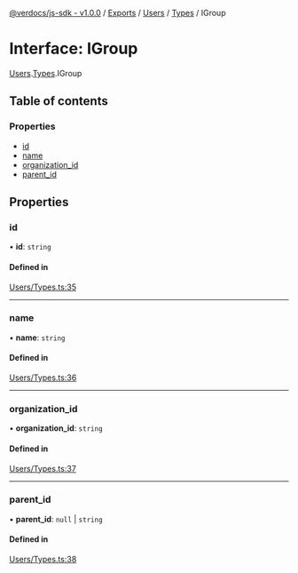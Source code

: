 [@verdocs/js-sdk - v1.0.0](../README.md) / [Exports](../modules.md) / [Users](../modules/Users.md) / [Types](../modules/Users.Types.md) / IGroup

# Interface: IGroup

[Users](../modules/Users.md).[Types](../modules/Users.Types.md).IGroup

## Table of contents

### Properties

- [id](Users.Types.IGroup.md#id)
- [name](Users.Types.IGroup.md#name)
- [organization_id](Users.Types.IGroup.md#organization_id)
- [parent_id](Users.Types.IGroup.md#parent_id)

## Properties

### id

• **id**: `string`

#### Defined in

[Users/Types.ts:35](https://github.com/Verdocs/js-sdk/blob/4c3fec6/src/Users/Types.ts#L35)

___

### name

• **name**: `string`

#### Defined in

[Users/Types.ts:36](https://github.com/Verdocs/js-sdk/blob/4c3fec6/src/Users/Types.ts#L36)

___

### organization\_id

• **organization\_id**: `string`

#### Defined in

[Users/Types.ts:37](https://github.com/Verdocs/js-sdk/blob/4c3fec6/src/Users/Types.ts#L37)

___

### parent\_id

• **parent\_id**: ``null`` \| `string`

#### Defined in

[Users/Types.ts:38](https://github.com/Verdocs/js-sdk/blob/4c3fec6/src/Users/Types.ts#L38)
